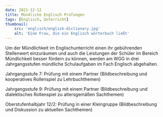 ```yaml
---
date: 2021-12-12
title: Mündliche Englisch Prüfungen
tags: [Englisch, Unterricht]
thumbnail: 
    src: 'englisch/english-dictionary.jpg'
    alt: 'Eine Frau, die ein Englisch wörterbuch ließt'
---
```

Um der Mündlichkeit im Englischunterricht einen ihr gebührenden Stellenwert einzuräumen und auch die Leistungen der Schüler im Bereich Mündlichkeit besser fördern zu können, werden am WGG in drei Jahrgangsstufen mündliche Schulaufgaben im Fach Englisch abgehalten.

Jahrgangsstufe 7: Prüfung mit einem Partner (Bildbeschreibung und kooperatives Rollenspiel zu Lehrbuchthemen)

Jahrgangsstufe 9: Prüfung mit einem Partner (Bildbeschreibung und dialektisches Rollenspiel zu altersgemäßen Sachthemen)

Oberstufenhalbjahr 12/2: Prüfung in einer Kleingruppe (Bildbeschreibung und Diskussion zu aktuellen Sachthemen)